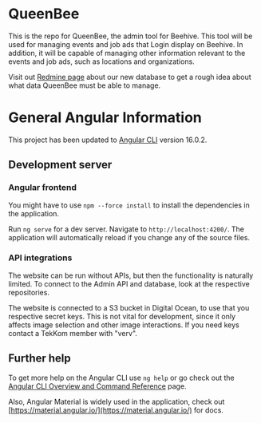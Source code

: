 # QueenBee

This is the repo for QueenBee, the admin tool for Beehive. This tool will be used for managing events and job ads that Login display on Beehive.
In addition, it will be capable of managing other information relevant to the events and job ads, such as locations and organizations.

Visit out [Redmine page](https://redmine.login.no/projects/tekkom/wiki/02_-_Database_design) about our new database to get a rough idea about what data QueenBee must be able to manage.

# General Angular Information

This project has been updated to [Angular CLI](https://github.com/angular/angular-cli) version 16.0.2.

## Development server
### Angular frontend
You might have to use `npm --force install` to install the dependencies in the application. 

Run `ng serve` for a dev server. Navigate to `http://localhost:4200/`. The application will automatically reload if you change any of the source files.

### API integrations
The website can be run without APIs, but then the functionality is naturally limited. To connect to the Admin API and database, look at the respective repositories.

The website is connected to a S3 bucket in Digital Ocean, to use that you respective secret keys. This is not vital for development, since it only affects image selection and other image interactions. If you need keys contact a TekKom member with "verv".

## Further help

To get more help on the Angular CLI use `ng help` or go check out the [Angular CLI Overview and Command Reference](https://angular.io/cli) page.

Also, Angular Material is widely used in the application, check out [https://material.angular.io/](https://material.angular.io/) for docs. 

